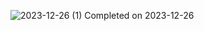 ![2023-12-26 (1)](https://github.com/Dhruvwagh26/Marvellous-Angular-Assignment-5/assets/114526284/f3dcd8b9-96d8-4d18-a4ce-3d678245e8b9)
Completed on 2023-12-26

